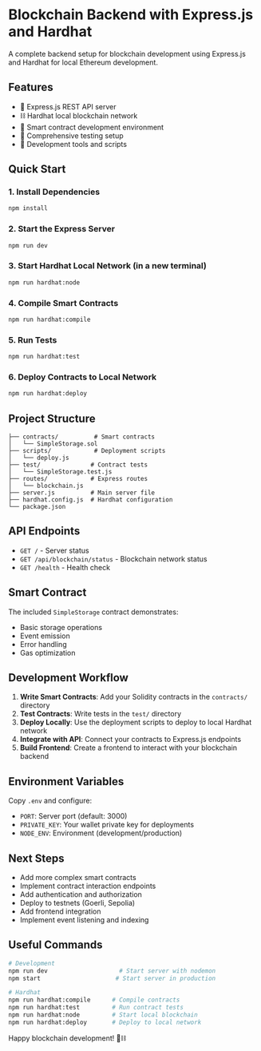 # Blockchain Backend with Express.js and Hardhat

A complete backend setup for blockchain development using Express.js and Hardhat for local Ethereum development.

## Features

- 🚀 Express.js REST API server
- ⛓️ Hardhat local blockchain network
- 📝 Smart contract development environment
- 🧪 Comprehensive testing setup
- 🔧 Development tools and scripts

## Quick Start

### 1. Install Dependencies
```bash
npm install
```

### 2. Start the Express Server
```bash
npm run dev
```

### 3. Start Hardhat Local Network (in a new terminal)
```bash
npm run hardhat:node
```

### 4. Compile Smart Contracts
```bash
npm run hardhat:compile
```

### 5. Run Tests
```bash
npm run hardhat:test
```

### 6. Deploy Contracts to Local Network
```bash
npm run hardhat:deploy
```

## Project Structure

```
├── contracts/          # Smart contracts
│   └── SimpleStorage.sol
├── scripts/            # Deployment scripts
│   └── deploy.js
├── test/              # Contract tests
│   └── SimpleStorage.test.js
├── routes/            # Express routes
│   └── blockchain.js
├── server.js          # Main server file
├── hardhat.config.js  # Hardhat configuration
└── package.json
```

## API Endpoints

- `GET /` - Server status
- `GET /api/blockchain/status` - Blockchain network status
- `GET /health` - Health check

## Smart Contract

The included `SimpleStorage` contract demonstrates:
- Basic storage operations
- Event emission
- Error handling
- Gas optimization

## Development Workflow

1. **Write Smart Contracts**: Add your Solidity contracts in the `contracts/` directory
2. **Test Contracts**: Write tests in the `test/` directory
3. **Deploy Locally**: Use the deployment scripts to deploy to local Hardhat network
4. **Integrate with API**: Connect your contracts to Express.js endpoints
5. **Build Frontend**: Create a frontend to interact with your blockchain backend

## Environment Variables

Copy `.env` and configure:
- `PORT`: Server port (default: 3000)
- `PRIVATE_KEY`: Your wallet private key for deployments
- `NODE_ENV`: Environment (development/production)

## Next Steps

- Add more complex smart contracts
- Implement contract interaction endpoints
- Add authentication and authorization
- Deploy to testnets (Goerli, Sepolia)
- Add frontend integration
- Implement event listening and indexing

## Useful Commands

```bash
# Development
npm run dev                    # Start server with nodemon
npm start                     # Start server in production

# Hardhat
npm run hardhat:compile      # Compile contracts
npm run hardhat:test         # Run contract tests
npm run hardhat:node         # Start local blockchain
npm run hardhat:deploy       # Deploy to local network
```

Happy blockchain development! 🚀⛓️
